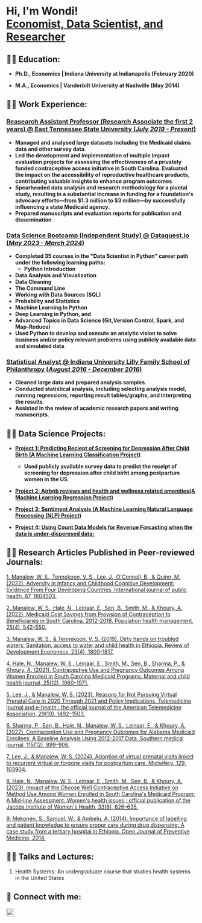 <h1>Hi, I'm Wondi! <br/> <a href="https://www.linkedin.com/in/wondimanalew/">Economist, Data Scientist, and Researcher</a></h1>

<h2>👨‍💻 Education:</h2>

- <b>Ph.D., Economics | Indiana University at Indianapolis (February 2020)</b>
             
- <b>M.A., Economics | Vanderbilt University at Nashville (May 2014)</b>

<h2>👨‍💻 Work Experience:</h2>

### <b>[Reasearch Assistant Professor (Research Associate the first 2 years) @ East Tennessee State University (_July 2019 - Present_)](https://www.etsu.edu/cph/hsmp/faculty-staff/manalew_w.php)</b>
  - <b>Managed and analysed large datasets including the Medicaid claims data and other survey data</b>.
  - <b>Led the development and implementation of multiple impact evaluation projects for assessing the effectiveness of a privately funded contraceptive access initiative in   South Carolina. Evaluated the impact on the accessibility of reproductive healthcare products, contributing valuable insights to enhance program outcomes</b>.
  - <b>Spearheaded data analysis and research methodology for a pivotal study, resulting in a substantial increase in funding for a foundation's advocacy efforts—from $1.3 million to $3 million—by successfully influencing a state Medicaid agency</b>.
  - <b>Prepared manuscripts and evaluation reports for publication and dissemination</b>.

### <b>[Data Science Bootcamp (Independent Study) @ Dataquest.io (_May 2023 - March 2024_)](https://www.dataquest.io/path/data-scientist/)</b>

-	<b>Completed 35 courses in the "Data Scientist in Python" career path under the following learning paths:</b>
    -	<b>Python Introduction</b>
  -	<b>Data Analysis and Visualization</b>
  -	<b>Data Cleaning</b>
  -	<b>The Command Line</b>
  -	<b>Working with Data Sources (SQL)</b>
  -	<b>Probability and Statistics</b>
  -	<b>Machine Learning In Python</b>
  -	<b>Deep Learning in Python, and</b>
  -	<b>Advanced Topics in Data Science (Git,Version Control, Spark, and Map-Reduce)</b>
- <b>Used Python to develop and execute an analytic vision to solve business and/or policy relevant problems using publicly available data and simulated data</b>.

### <b>[Statistical Analyst @ Indiana University Lilly Family School of Philanthropy (_August 2016 - December 2016_)](https://philanthropy.indianapolis.iu.edu/index.html)</b>

- <b>Cleaned large data and prepared analysis samples</b>.
- <b>Conducted statistical analysis, including selecting analysis model, running regressions, reporting result tables/graphs, and interpreting the results</b>.
- <b>Assisted in the review of academic research papers and writing manuscripts</b>. 

<h2>👨‍💻 Data Science Projects:</h2>

- <b>[Project 1: Predicting Reciept of Screening for Depression After Child Birth (A Machine Learning Classification Project)](https://www.etsu.edu/cph/hsmp/faculty-staff/manalew_w.php)</b> 

  - <b>Used publicly available survey data to predict the receipt of screening for depression after child birht among postpartum women in the US</b>. 

- <b>[Project 2: Airbnb reviews and health and wellness related amenities(A Machine Learning Regression Project)](https://www.etsu.edu/cph/hsmp/faculty-staff/manalew_w.php)</b>

- <b>[Project 3: Sentiment Analysis (A Machine Learning Natural Language Processing (NLP) Project)](https://www.etsu.edu/cph/hsmp/faculty-staff/manalew_w.php)</b>

- <b>[Project 4: Using Count Data Models for Revenue Forcasting when the data is under-disperesed data:](https://www.etsu.edu/cph/hsmp/faculty-staff/manalew_w.php)</b>

<h2>👨‍💻 Research Articles Published in Peer-reviewed Journals:</h2>

[1. Manalew, W. S., Tennekoon, V. S., Lee, J., O'Connell, B., & Quinn, M. (2022). Adversity in Infancy and Childhood Cognitive Development: Evidence From Four Developing Countries. International journal of public health, 67, 1604503.](https://doi.org/10.3389/ijph.2022.1604503) 

[2. Manalew, W. S., Hale, N., Leinaar, E., Sen, B., Smith, M., & Khoury, A. (2022). Medicaid Cost Savings from Provision of Contraception to Beneficiaries in South Carolina, 2012-2018. Population health management, 25(4), 542–550.](https://doi.org/10.1089/pop.2021.0392)

[3. Manalew, W. S., & Tennekoon, V. S. (2019). Dirty hands on troubled waters: Sanitation, access to water and child health in Ethiopia. Review of Development Economics, 23(4), 1800-1817.](https://doi.org/10.1111/rode.12604) 
   
[4. Hale, N., Manalew, W. S., Leinaar, E., Smith, M., Sen, B., Sharma, P., & Khoury, A. (2021). Contraceptive Use and Pregnancy Outcomes Among Women Enrolled in South Carolina Medicaid Programs. Maternal and child health journal, 25(12), 1960–1971.](https://doi.org/10.1007/s10995-021-03260-x)
   
[5. Lee, J., & Manalew, W. S. (2023). Reasons for Not Pursuing Virtual Prenatal Care in 2020 Through 2021 and Policy Implications. Telemedicine journal and e-health : the official journal of the American Telemedicine Association, 29(10), 1492–1503.](https://doi.org/10.1089/tmj.2022.0492)
   
[6. Sharma, P., Sen, B., Hale, N., Manalew, W. S., Leinaar, E., & Khoury, A. (2022). Contraception Use and Pregnancy Outcomes for Alabama Medicaid Enrollees: A Baseline Analysis Using 2012-2017 Data. Southern medical journal, 115(12), 899–906.](https://doi.org/10.14423/SMJ.0000000000001482)
   
[7. Lee, J., & Manalew, W. S. (2024). Adoption of virtual prenatal visits linked to recurrent virtual or forgone visits for postpartum care. Midwifery, 129, 103904.](https://doi.org/10.1016/j.midw.2023.103904)
   
[8. Hale, N., Manalew, W. S., Leinaar, E., Smith, M., Sen, B., & Khoury, A. (2023). Impact of the Choose Well Contraceptive Access Initiative on Method Use Among Women Enrolled in South Carolina's Medicaid Program: A Mid-line Assessment. Women's health issues : official publication of the Jacobs Institute of Women's Health, 33(6), 626–635.](https://doi.org/10.1016/j.whi.2023.07.003)
   
[9. Mekonen, S., Samuel, W., & Ambelu, A. (2014). Importance of labelling and patient knowledge to ensure proper care during drug dispensing: A case study from a tertiary hospital in Ethiopia. Open Journal of Preventive Medicine, 2014.](https://www.scirp.org/html/1-1340202_41723.htm)

<h2>👨‍💻 Talks and Lectures:</h2>

1. Health Systems: An undergraduate course that studies health systems in the United States


<h2> 🤳 Connect with me:</h2>

[<img align="left" alt="WondiManalew | LinkedIn" width="22px" src="https://cdn.jsdelivr.net/npm/simple-icons@v3/icons/linkedin.svg" />][linkedin]

[linkedin]: https://linkedin.com/in/wondimanalew

